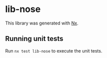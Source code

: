 # lib-nose

This library was generated with [Nx](https://nx.dev).

## Running unit tests

Run `nx test lib-nose` to execute the unit tests.
